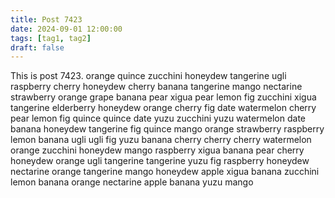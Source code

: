 ```yaml
---
title: Post 7423
date: 2024-09-01 12:00:00
tags: [tag1, tag2]
draft: false
---
```

This is post 7423.
orange
quince
zucchini
honeydew
tangerine
ugli
raspberry
cherry
honeydew
cherry
banana
tangerine
mango
nectarine
strawberry
orange
grape
banana
pear
xigua
pear
lemon
fig
zucchini
xigua
tangerine
elderberry
honeydew
orange
cherry
fig
date
watermelon
cherry
pear
lemon
fig
quince
quince
date
yuzu
zucchini
yuzu
watermelon
date
banana
honeydew
tangerine
fig
quince
mango
orange
strawberry
raspberry
lemon
banana
ugli
ugli
fig
yuzu
banana
cherry
cherry
cherry
watermelon
orange
zucchini
honeydew
mango
raspberry
xigua
banana
pear
cherry
honeydew
orange
ugli
tangerine
tangerine
yuzu
fig
raspberry
honeydew
nectarine
orange
tangerine
mango
honeydew
apple
xigua
banana
zucchini
lemon
banana
orange
nectarine
apple
banana
yuzu
mango
